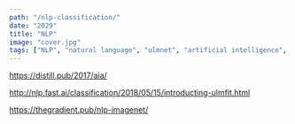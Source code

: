 ```yaml
---
path: "/nlp-classification/"
date: "2029"
title: "NLP"
image: "cover.jpg"
tags: ["NLP", "natural language", "ulmnet", "artificial intelligence", "deep learning", "machine learning", "tensorflow.js"]
---
```


https://distill.pub/2017/aia/

http://nlp.fast.ai/classification/2018/05/15/introducting-ulmfit.html

https://thegradient.pub/nlp-imagenet/
